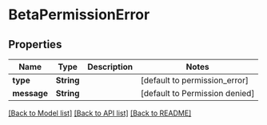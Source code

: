 # BetaPermissionError
## Properties

| Name | Type | Description | Notes |
|------------ | ------------- | ------------- | -------------|
| **type** | **String** |  | [default to permission_error] |
| **message** | **String** |  | [default to Permission denied] |

[[Back to Model list]](../README.md#documentation-for-models) [[Back to API list]](../README.md#documentation-for-api-endpoints) [[Back to README]](../README.md)

